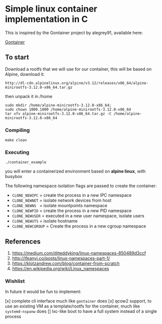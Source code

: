 # Simple linux container implementation in C

This is inspired by the Gontainer project by alegrey91, available here:

[Gontainer](https://github.com/alegrey91/Gontainer)

## To start

Download a rootfs that we will use for our container, this will be based on Alpine,
download it:

`http://dl-cdn.alpinelinux.org/alpine/v3.12/releases/x86_64/alpine-minirootfs-3.12.0-x86_64.tar.gz`

then unpack it in /home

```
sudo mkdir /home/alpine-minirootfs-3.12.0-x86_64; 
sudo chown 1000.1000 /home/alpine-minirootfs-3.12.0-x86_64
tar xfv alpine-minirootfs-3.12.0-x86_64.tar.gz -C /home/alpine-minirootfs-3.12.0-x86_64
```
### Compiling

`make clean`

### Executing

`./container_example`

you will enter a containerized environment based on **alpine linux**, with busybox

The following namespace isolation flags are passed to create the container:

   *    `CLONE_NEWIPC`    = create the process in a new IPC namespace
   *    `CLONE_NEWNET`    = isolate network devices from host
   *    `CLONE_NEWNS `    = isolate mountpoints namespace
   *    `CLONE_NEWPID`    = create the process in a new PID namespace
   *    `CLONE_NEWUSER`   = executed in a new user namespace, isolate users
   *    `CLONE_NEWUTS`    = isolate hostname
   *    `CLONE_NEWCGROUP` = Create the process in a new cgroup namespace




## References

1. https://medium.com/@teddyking/linux-namespaces-850489d3ccf
3. http://ifeanyi.co/posts/linux-namespaces-part-1/
4. https://klotzandrew.com/blog/container-from-scratch
6. https://en.wikipedia.org/wiki/Linux_namespaces

### Wishlist

In future it would be fun to implement:

[x] complete cli interface much like `gontainer` does
[x] qcow2 support, to use an existing VM as a template/rootfs for the container, much like `systemd-nspanw` does
[] lxc-like boot to have a full system instead of a single process
